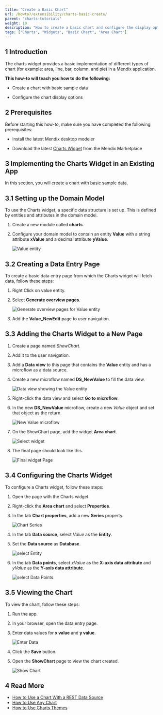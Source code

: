 ```yaml
---
title: "Create a Basic Chart"
url: /howto7/extensibility/charts-basic-create/
parent: "charts-tutorials"
weight: 10
description: "How to create a basic chart and configure the display options"
tags: ["Charts", "Widgets", "Basic Chart", "Area Chart"]
---
```


## 1 Introduction

The charts widget provides a basic implementation of different types of chart (for example: area, line, bar, column, and pie) in a Mendix application.

**This how-to will teach you how to do the following:**

* Create a chart with basic sample data

* Configure the chart display options

## 2 Prerequisites

Before starting this how-to, make sure you have completed the following prerequisites:

* Install the latest Mendix desktop modeler

* Download the latest [Charts Widget](/appstore/widgets/charts/) from the Mendix Marketplace

## 3 Implementing the Charts Widget in an Existing App

In this section, you will create a chart with basic sample data.

## 3.1 Setting up the Domain Model

To use the Charts widget, a specific data structure is set up. This is defined by entities and attributes in the domain model.

1. Create a new module called **charts**.

2. Configure your domain model to contain an entity **Value** with a string attribute **xValue** and a decimal attribute **yValue**.

    ![Value entity](/attachments/howto7/extensibility/charts-tutorials/charts-basic-create/charts-entity.png)

## 3.2 Creating a Data Entry Page

To create a basic data entry page from which the Charts widget will fetch data, follow these steps:

1. Right Click on value entity.

2. Select **Generate overview pages**.

    ![Generate overview pages for Value entity](/attachments/howto7/extensibility/charts-tutorials/charts-basic-create/charts-rest-generate-overview-pages.png)

3. Add the **Value_NewEdit** page to user navigation.

## 3.3 Adding the Charts Widget to a New Page

1. Create a page named *ShowChart*.

2. Add it to the user navigation.

3. Add a **Data view** to this page that contains the **Value** entity and has a microflow as a data source.

4. Create a new microflow named **DS_NewValue** to fill the data view.

    ![Data view showing the Value entity](/attachments/howto7/extensibility/charts-tutorials/charts-basic-create/charts-create-new-value.png)

5. Right-click the data view and select **Go to microflow**.

6. In the new **DS_NewValue** microflow, create a new *Value* object and set that object as the return.

    ![New Value microflow](/attachments/howto7/extensibility/charts-tutorials/charts-basic-create/charts-new-values-microflow.png)

7. On the ShowChart page, add the widget **Area chart**.

    ![Select widget](/attachments/howto7/extensibility/charts-tutorials/charts-basic-create/charts-select-chart.png)

8. The final page should look like this.

    ![Final widget Page](/attachments/howto7/extensibility/charts-tutorials/charts-basic-create/charts-widget-page.png)

## 3.4 Configuring the Charts Widget

To configure a Charts widget, follow these steps:

1. Open the page with the Charts widget.

2. Right-click the **Area chart** and select **Properties**.

3. In the tab **Chart properties**, add a new **Series** property.

    ![Chart Series](/attachments/howto7/extensibility/charts-tutorials/charts-basic-create/charts-series.png)

4. In the tab **Data source**, select *Value* as the **Entity**.

5. Set the **Data source** as **Database**.

    ![select Entity](/attachments/howto7/extensibility/charts-tutorials/charts-basic-create/chart-add-entity.png)

6. In the tab **Data points**, select *xValue* as the **X-axis data attribute** and *yValue* as the **Y-axis data attribute**.

    ![select Data Points](/attachments/howto7/extensibility/charts-tutorials/charts-basic-create/charts-data-points.png)

## 3.5 Viewing the Chart

To view the chart, follow these steps:

1. Run the app.

2. In your browser, open the data entry page.

3. Enter data values for **x value** and **y value**.

    ![Enter Data](/attachments/howto7/extensibility/charts-tutorials/charts-basic-create/charts-front-end.png)

4. Click the **Save** button.

5. Open the **ShowChart** page to view the chart created.

    ![Show Chart](/attachments/howto7/extensibility/charts-tutorials/charts-basic-create/charts-area-chart.png)

## 4 Read More

* [How to Use a Chart With a REST Data Source](/howto7/extensibility/charts-basic-rest/)
* [How to Use Any Chart](/howto7/extensibility/charts-any-usage/)
* [How to Use Charts Themes](/howto7/extensibility/charts-theme/)
